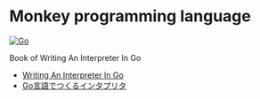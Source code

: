 # Monkey programming language

[![Go](https://github.com/ktakayama/go-monkey/actions/workflows/go.yml/badge.svg)](https://github.com/ktakayama/go-monkey/actions/workflows/go.yml)

Book of Writing An Interpreter In Go

- [Writing An Interpreter In Go](https://interpreterbook.com/)
- [Go言語でつくるインタプリタ](https://www.oreilly.co.jp/books/9784873118222/)

